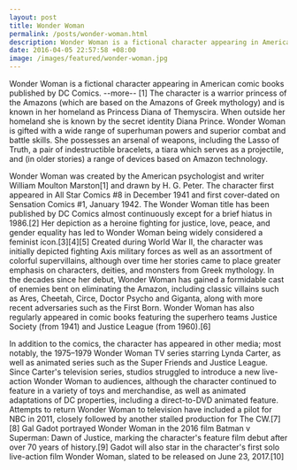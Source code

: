 ```yaml
---
layout: post
title: Wonder Woman
permalink: /posts/wonder-woman.html
description: Wonder Woman is a fictional character appearing in American comic books
date: 2016-04-05 22:57:58 +08:00
image: /images/featured/wonder-woman.jpg
---
```


Wonder Woman is a fictional character appearing in American comic books published by DC  Comics. --more-- [1] The character is a warrior princess of the Amazons (which are based on the Amazons of Greek mythology) and is known in her homeland as Princess Diana of Themyscira. When outside her homeland she is known by the secret identity Diana Prince. Wonder Woman is gifted with a wide range of superhuman powers and superior combat and battle skills. She possesses an arsenal of weapons, including the Lasso of Truth, a pair of indestructible bracelets, a tiara which serves as a projectile, and (in older stories) a range of devices based on Amazon technology.

Wonder Woman was created by the American psychologist and writer William Moulton Marston[1] and drawn by H. G. Peter. The character first appeared in All Star Comics #8 in December 1941 and first cover-dated on Sensation Comics #1, January 1942. The Wonder Woman title has been published by DC Comics almost continuously except for a brief hiatus in 1986.[2] Her depiction as a heroine fighting for justice, love, peace, and gender equality has led to Wonder Woman being widely considered a feminist icon.[3][4][5] Created during World War II, the character was initially depicted fighting Axis military forces as well as an assortment of colorful supervillains, although over time her stories came to place greater emphasis on characters, deities, and monsters from Greek mythology. In the decades since her debut, Wonder Woman has gained a formidable cast of enemies bent on eliminating the Amazon, including classic villains such as Ares, Cheetah, Circe, Doctor Psycho and Giganta, along with more recent adversaries such as the First Born. Wonder Woman has also regularly appeared in comic books featuring the superhero teams Justice Society (from 1941) and Justice League (from 1960).[6]

In addition to the comics, the character has appeared in other media; most notably, the 1975–1979 Wonder Woman TV series starring Lynda Carter, as well as animated series such as the Super Friends and Justice League. Since Carter's television series, studios struggled to introduce a new live-action Wonder Woman to audiences, although the character continued to feature in a variety of toys and merchandise, as well as animated adaptations of DC properties, including a direct-to-DVD animated feature. Attempts to return Wonder Woman to television have included a pilot for NBC in 2011, closely followed by another stalled production for The CW.[7][8] Gal Gadot portrayed Wonder Woman in the 2016 film Batman v Superman: Dawn of Justice, marking the character's feature film debut after over 70 years of history.[9] Gadot will also star in the character's first solo live-action film Wonder Woman, slated to be released on June 23, 2017.[10]
